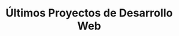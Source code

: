 ---
title: "Últimos Proyectos de Desarrollo Web"
projects:
  - title: "League Pro Data"
    description: "Proyecto utilizando ReactJs en grupo con compañeros del rubro."
    link: "https://www.leagueprodata.com"
    image: "./img/project3.webp"
  - title: "La Casita de Yoga"
    description: "Desarrollo Web utilizando ASTRO, y TAILWIND."
    link: "https://lacasitadeyoga.vercel.app/"
    image: "./img/project1.webp"
  - title: "Beer Ecommerce"
    description: "Desarrollo Web utilizando ASTRO, TAILWIND, y Javascript."
    link: "https://jsbeerecommerce.vercel.app/"
    image: "./img/project2.webp"
  - title: "Tech Ecommerce"
    description: "Proyecto Full Stack utilizando el stack MERN."
    link: "https://reacttechecommerce.vercel.app/"
    image: "./img/project4.webp"
  - title: "Astro Ecommerce"
    description: "Server Side Rendering con Astro, Tailwind y React."
    link: "https://guzhstore-astro.vercel.app/"
    image: "./img/project5.webp"
  - title: "Gauchos Inmortales"
    description: "Pagina estatica con Astro, y Tailwind."
    link: "https://gauchosinmortalesweb.vercel.app/"
    image: "./img/project6.webp"

title2: "Visualización y Análisis de Datos"
projects2:
  - title: "Streamlit Dashboards"
    description: "Dashboards interactivos para visualización de información."
    image: "./img/projectdata1.webp"
  - title: "Looker Studio Dashboards"
    description: "Dashboards interactivos para visualización de información."
    image: "./img/projectdata2.webp"

title3: "Trabajos autodidactas con Streamlit, LookerStudio, y Discord Bots en Python y Javascript."
---